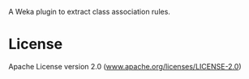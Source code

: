 A Weka plugin to extract class association rules.
# License
Apache License version 2.0 (www.apache.org/licenses/LICENSE-2.0)
